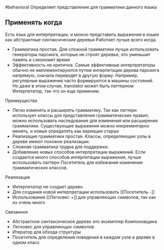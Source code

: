 #behavioral
Определяет представление для грамматики данного языка

## Применять когда

Есть язык для интерпретации, и можно представить выражения в языке как абстрактные синтаксические деревья
Работает лучше всего когда
- Грамматика простая. Для сложной грамматики лучше использовать генераторы парсинга, которые не строят деревья, это уменьшит память и сэкономит время
- Эффективность не критична. Самые эффективные интерпретаторы обычно не имплементируются путем интерпетации дерева парсинга напрямую, сначала переводят в другую форму. Например, регулярные выражения часто формируются в машины состояний. Но даже в этом случае, translator может быть паттерном Интерпетатор, так что он еще применим.

Преимущества
- Легко изменять и расширять грамматику. Так как паттерн использует классы для представления грамматических правил, можно использовать наследование для изменения или расширения грамматики. Существующие выражения можно инкрементарно менять, и новые определять как вариации старых
- Реализация грамматики простая. Классы, определяющие узлы в дереве имеют похожие реализации.
- Сложная грамматика трудна для поддержки.
- Добавление новых способов интерпретации выражений. Если создается много способов интерпетации выражения, лучше использовать паттерн Посетитель для избежания изменения грамматических классов.

Реализация
- Интерпетатор не создает дерево
- Для создания новой интерпретации использовать [[Посетитель -]]
- Использование [[Легковес +]] для управляющих символов, так как их очень много

Связанное
- Абстрактное синтаксическое дерево это экземпляр Компоновщика
- Легковес для управляющих символов
- Итератор для обхода структуры
- Посетитель для определения поведения в каждом узле в дереве в одном класс
